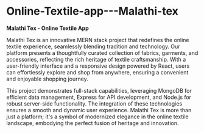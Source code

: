 # Online-Textile-app---Malathi-tex
**Malathi Tex - Online Textile App**

Malathi Tex is an innovative MERN stack project that redefines the online textile experience, seamlessly blending tradition and technology. Our platform presents a thoughtfully curated collection of fabrics, garments, and accessories, reflecting the rich heritage of textile craftsmanship. With a user-friendly interface and a responsive design powered by React, users can effortlessly explore and shop from anywhere, ensuring a convenient and enjoyable shopping journey.

This project demonstrates full-stack capabilities, leveraging MongoDB for efficient data management, Express for API development, and Node.js for robust server-side functionality. The integration of these technologies ensures a smooth and dynamic user experience. Malathi Tex is more than just a platform; it's a symbol of modernized elegance in the online textile landscape, embodying the perfect fusion of heritage and innovation.
